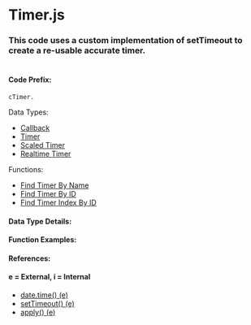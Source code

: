 # Timer.js
### This code uses a custom implementation of setTimeout to create a re-usable accurate timer.
#

#### Code Prefix:
    cTimer.  

Data Types:
* [Callback](/callback.md)
* [Timer](/baseTimer.md)
* [Scaled Timer](/scaledTimer.md)
* [Realtime Timer](/realtimeTimer.md)

Functions:
* [Find Timer By Name](#timername)
* [Find Timer By ID](#timerid)
* [Find Timer Index By ID](#timerindexid)

#### Data Type Details:






#### Function Examples:



#### References:
#### e = External, i = Internal
 * <a name="datetime"/> [date.time() (e)](https://developer.mozilla.org/en-US/docs/Web/JavaScript/Reference/Global_Objects/Date/getTime)
 * <a name="settimeout"/> [setTimeout() (e)](https://developer.mozilla.org/en-US/docs/Web/API/WindowOrWorkerGlobalScope/setTimeout)
 * <a name="apply"/> [apply() (e)](https://developer.mozilla.org/en-US/docs/Web/JavaScript/Reference/Global_Objects/Function/apply)